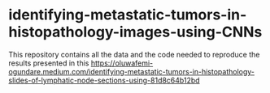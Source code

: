 # identifying-metastatic-tumors-in-histopathology-images-using-CNNs
This repository contains all the data and the code needed to reproduce the results presented in this https://oluwafemi-ogundare.medium.com/identifying-metastatic-tumors-in-histopathology-slides-of-lymphatic-node-sections-using-81d8c64b12bd
